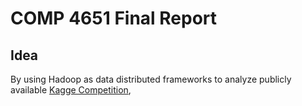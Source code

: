 # COMP 4651 Final Report

## Idea

By using Hadoop as data distributed frameworks to analyze publicly available [Kagge Competition](https://www.kaggle.com/competitions/playground-series-s3e14/overview), 